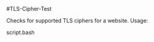 #TLS-Cipher-Test

Checks for supported TLS ciphers for a website. Usage:

script.bash <domain> <TLS port>
